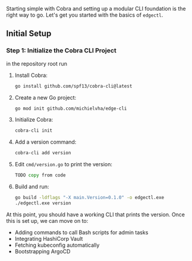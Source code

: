 Starting simple with Cobra and setting up a modular CLI foundation is the right way to go. Let's get you started with the basics of `edgectl`.

## Initial Setup

### **Step 1: Initialize the Cobra CLI Project**

in the repository root run

1. Install Cobra:
   ```bash
   go install github.com/spf13/cobra-cli@latest
   ```

2. Create a new Go project:
   ```bash
   go mod init github.com/michielvha/edge-cli
   ```

3. Initialize Cobra:
   ```bash
   cobra-cli init
   ```

4. Add a version command:
   ```bash
   cobra-cli add version
   ```

5. Edit `cmd/version.go` to print the version:
   ```go
   TODO copy from code
   ```

6. Build and run:
   ```bash
   go build -ldflags "-X main.Version=0.1.0" -o edgectl.exe
   ./edgectl.exe version
   ```

At this point, you should have a working CLI that prints the version. Once this is set up, we can move on to:
- Adding commands to call Bash scripts for admin tasks
- Integrating HashiCorp Vault
- Fetching kubeconfig automatically
- Bootstrapping ArgoCD